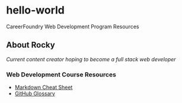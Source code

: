 # hello-world
CareerFoundry Web Development Program Resources
## About Rocky
*Current content creator hoping to become a full stack web developer*
### Web Development Course Resources
- [Markdown Cheat Sheet](https://www.example.com](https://www.markdownguide.org/cheat-sheet/)https://www.markdownguide.org/cheat-sheet/)
- [GitHub Glossary](https://docs.github.com/en/get-started/quickstart/github-glossary)

